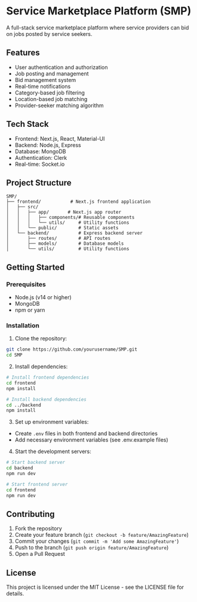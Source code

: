 # Service Marketplace Platform (SMP)

A full-stack service marketplace platform where service providers can bid on jobs posted by service seekers.

## Features

- User authentication and authorization
- Job posting and management
- Bid management system
- Real-time notifications
- Category-based job filtering
- Location-based job matching
- Provider-seeker matching algorithm

## Tech Stack

- Frontend: Next.js, React, Material-UI
- Backend: Node.js, Express
- Database: MongoDB
- Authentication: Clerk
- Real-time: Socket.io

## Project Structure

```
SMP/
├── frontend/           # Next.js frontend application
│   ├── src/
│   │   ├── app/       # Next.js app router
│   │   │   ├── components/# Reusable components
│   │   │   └── utils/     # Utility functions
│   │   └── public/        # Static assets
│   └── backend/           # Express backend server
│       ├── routes/        # API routes
│       ├── models/        # Database models
│       └── utils/         # Utility functions
```

## Getting Started

### Prerequisites

- Node.js (v14 or higher)
- MongoDB
- npm or yarn

### Installation

1. Clone the repository:
```bash
git clone https://github.com/yourusername/SMP.git
cd SMP
```

2. Install dependencies:
```bash
# Install frontend dependencies
cd frontend
npm install

# Install backend dependencies
cd ../backend
npm install
```

3. Set up environment variables:
- Create `.env` files in both frontend and backend directories
- Add necessary environment variables (see .env.example files)

4. Start the development servers:
```bash
# Start backend server
cd backend
npm run dev

# Start frontend server
cd frontend
npm run dev
```

## Contributing

1. Fork the repository
2. Create your feature branch (`git checkout -b feature/AmazingFeature`)
3. Commit your changes (`git commit -m 'Add some AmazingFeature'`)
4. Push to the branch (`git push origin feature/AmazingFeature`)
5. Open a Pull Request

## License

This project is licensed under the MIT License - see the LICENSE file for details. 